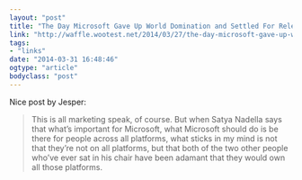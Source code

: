 ```yaml
---
layout: "post"
title: "The Day Microsoft Gave Up World Domination and Settled For Relevance"
link: "http://waffle.wootest.net/2014/03/27/the-day-microsoft-gave-up-world-domination-and-settled-for-relevance/"
tags: 
- "links"
date: "2014-03-31 16:48:46"
ogtype: "article"
bodyclass: "post"
---
```


Nice post by Jesper:

> This is all marketing speak, of course. But when Satya Nadella says that what’s important for Microsoft, what Microsoft should do is be there for people across all platforms, what sticks in my mind is not that they’re not on all platforms, but that both of the two other people who’ve ever sat in his chair have been adamant that they would own all those platforms.